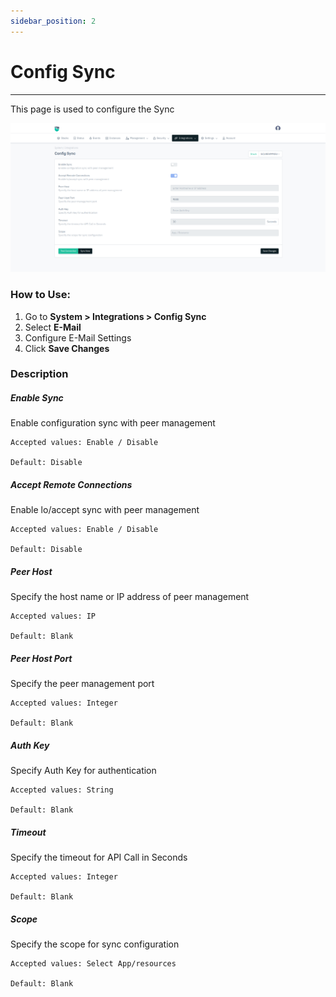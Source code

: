 ```yaml
---
sidebar_position: 2
---
```


# Config Sync

---

This page is used to configure the Sync

![E-Mail](/img/platform/v8/docs/config_sync.png)

### How to Use:
1. Go to **System > Integrations > Config Sync**
2. Select **E-Mail**
3. Configure E-Mail Settings
4. Click **Save Changes**

### Description

##### **Enable Sync**

Enable configuration sync with peer management

    Accepted values: Enable / Disable

    Default: Disable 

##### **Accept Remote Connections**

Enable lo/accept sync with peer management

    Accepted values: Enable / Disable

    Default: Disable 

##### **Peer Host**

Specify the host name or IP address of peer management

    Accepted values: IP

    Default: Blank 

##### **Peer Host Port**

Specify the peer management port

    Accepted values: Integer

    Default: Blank 

##### **Auth Key**  

Specify Auth Key for authentication

    Accepted values: String

    Default: Blank 

##### **Timeout**

Specify the timeout for API Call in Seconds

    Accepted values: Integer

    Default: Blank 

##### **Scope**

Specify the scope for sync configuration

    Accepted values: Select App/resources

    Default: Blank 
